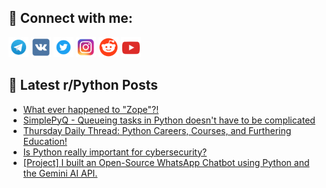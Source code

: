 ## 🔎 Connect with me:
[<img src="https://github.com/bullbesh/bullbesh/blob/main/images/Telegram.png" width="32" height="32" />](https://t.me/bullbesh)
[<img src="https://github.com/bullbesh/bullbesh/blob/main/images/VK.png" width="32" height="32" />](https://vk.com/bullbesh)
[<img src="https://github.com/bullbesh/bullbesh/blob/main/images/Twitter.png" width="32" height="32" />](https://twitter.com/bullbesh1)
[<img src="https://github.com/bullbesh/bullbesh/blob/main/images/Instagram.png" width="32" height="32" />](https://www.instagram.com/bullbesh)
[<img src="https://github.com/bullbesh/bullbesh/blob/main/images/Reddit.png" width="32" height="32" />](https://www.reddit.com/user/bullbesh)
[<img src="https://github.com/bullbesh/bullbesh/blob/main/images/YouTube.png" width="32" height="32" />](https://www.youtube.com/channel/UCtfjRs6uzgq5mfm8S06WTcg)

## 📕 Latest r/Python Posts
<!-- BLOG-POST-LIST:START -->
- [What ever happened to &quot;Zope&quot;?!](https://www.reddit.com/r/Python/comments/1l9furl/what_ever_happened_to_zope/)
- [SimplePyQ - Queueing tasks in Python doesn&#39;t have to be complicated](https://www.reddit.com/r/Python/comments/1l9frz7/simplepyq_queueing_tasks_in_python_doesnt_have_to/)
- [Thursday Daily Thread: Python Careers, Courses, and Furthering Education!](https://www.reddit.com/r/Python/comments/1l987wu/thursday_daily_thread_python_careers_courses_and/)
- [Is Python really important for cybersecurity?](https://www.reddit.com/r/Python/comments/1l95skp/is_python_really_important_for_cybersecurity/)
- [[Project] I built an Open-Source WhatsApp Chatbot using Python and the Gemini AI API.](https://www.reddit.com/r/Python/comments/1l94mr0/project_i_built_an_opensource_whatsapp_chatbot/)
<!-- BLOG-POST-LIST:END -->
